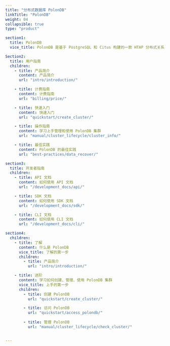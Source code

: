 ```yaml
---
title: "分布式数据库 PolonDB"
linkTitle: "PolonDB"
weight: 04
collapsible: true
type: "product"

section1:
  title: PolonDB
  vice_title: PolonDB 是基于 PostgreSQL 和 Citus 构建的一款 HTAP 分布式关系型数据库。

Section2:
  title: 用户指南
  children:
    - title: 产品简介
      content: 产品简介
      url: "intro/introduction/"

    - title: 计费指南
      content: 计费指南
      url: "billing/price/"

    - title: 快速入门
      content: 快速入门
      url: "quickstart/create_cluster/"

    - title: 操作指南
      content: 学习上手管理和使用 PolonDB 集群
      url: "manual/cluster_lifecycle/cluster_info/"

    - title: 最佳实践
      content: PolonDB 的最佳实践
      url: "best-practices/data_recover/"

section3:
  title: 开发者指南
  children:
    - title: API 文档
      content: 如何使用 API 文档
      url: "/development_docs/api/"

    - title: SDK 文档
      content: 如何使用 SDK 文档
      url: "/development_docs/sdk/"

    - title: CLI 文档
      content: 如何使用 CLI 文档
      url: "/development_docs/cli/"

section4:
  children:
    - title: 了解
      content: 什么是 PolonDB
      vice_title: 了解的第一步
      children:
        - title: 产品简介
          url: "intro/introduction/"

    - title: 进阶
      content: 学习如何创建、管理、使用 PolonDB 集群
      vice_title: 上手的第一步
      children: 
        - title: 创建 PolonDB
          url: "quickstart/create_cluster/"

        - title: 访问 PolonDB
          url: "quickstart/access_polondb/"
        
        - title: 管理 PolonDB
          url: "manual/cluster_lifecycle/check_cluster/"


---
```



<!-- type: "product" 这个参数表明这是一个产品index页面 -->
<!-- section1 为产品index页面 主标题 副标题 video  video_img为视频图片  -->
<!-- section2 为产品index页面 第一个大块的用户文档配置  -->
<!-- section3 为产品index页面 第二个大块的开发者文档配置  -->
<!-- section4 为产品index页面 第三个大块的学习路径配置  -->